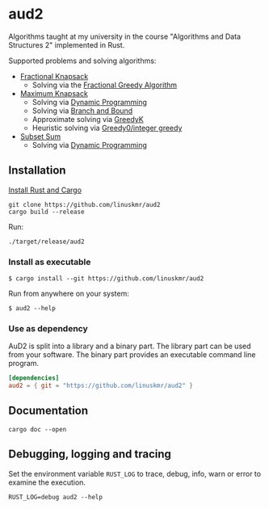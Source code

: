 # aud2

Algorithms taught at my university in the course "Algorithms and Data Structures 2" implemented in Rust.

Supported problems and solving algorithms:

- [Fractional Knapsack](https://en.wikipedia.org/wiki/Continuous_knapsack_problem)
  - Solving via the [Fractional Greedy Algorithm](https://en.wikipedia.org/wiki/Greedy_algorithm)
- [Maximum Knapsack](https://en.m.wikipedia.org/wiki/Knapsack_problem)
  - Solving via [Dynamic Programming](https://en.wikipedia.org/wiki/Dynamic_programming)
  - Solving via [Branch and Bound](https://en.wikipedia.org/wiki/Dynamic_programming)
  - Approximate solving via [GreedyK](https://en.wikipedia.org/wiki/Greedy_algorithm)
  - Heuristic solving via [Greedy0/integer greedy](https://en.wikipedia.org/wiki/Greedy_algorithm)
- [Subset Sum](https://en.wikipedia.org/wiki/Subset_sum_problem)
  - Solving via [Dynamic Programming](https://en.wikipedia.org/wiki/Dynamic_programming)

## Installation

[Install Rust and Cargo](https://rustup.rs/)

```
git clone https://github.com/linuskmr/aud2
cargo build --release
```

Run:

```
./target/release/aud2
```

### Install as executable

```
$ cargo install --git https://github.com/linuskmr/aud2
```

Run from anywhere on your system:

```
$ aud2 --help
```

### Use as dependency

AuD2 is split into a library and a binary part.
The library part can be used from your software.
The binary part provides an executable command line program.

```toml
[dependencies]
aud2 = { git = "https://github.com/linuskmr/aud2" }
```

## Documentation

```
cargo doc --open
```

## Debugging, logging and tracing

Set the environment variable `RUST_LOG` to trace, debug, info, warn or error to examine the execution.

```
RUST_LOG=debug aud2 --help
```